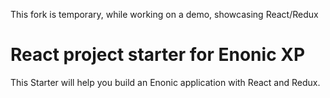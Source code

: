 This fork is temporary, while working on a demo, showcasing React/Redux

# React project starter for Enonic XP

This Starter will help you build an Enonic application with React and Redux.

